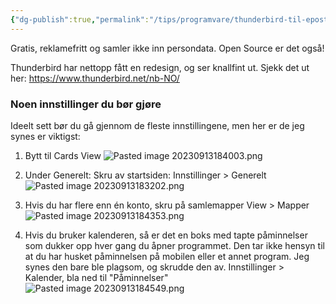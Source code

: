```yaml
---
{"dg-publish":true,"permalink":"/tips/programvare/thunderbird-til-epost/"}
---
```


Gratis, reklamefritt og samler ikke inn persondata. Open Source er det også!

Thunderbird har nettopp fått en redesign, og ser knallfint ut.
Sjekk det ut her:
https://www.thunderbird.net/nb-NO/

### Noen innstillinger du bør gjøre
Ideelt sett bør du gå gjennom de fleste innstillingene, men her er de jeg synes er viktigst:
1. Bytt til Cards View
![Pasted image 20230913184003.png](/img/user/Vedlegg/Pasted%20image%2020230913184003.png)

2. Under Generelt: Skru av startsiden:
Innstillinger > Generelt
![Pasted image 20230913183202.png](/img/user/Vedlegg/Pasted%20image%2020230913183202.png)

3. Hvis du har flere enn én konto, skru på samlemapper
View > Mapper
![Pasted image 20230913184353.png](/img/user/Vedlegg/Pasted%20image%2020230913184353.png)

4. Hvis du bruker kalenderen, så er det en boks med tapte påminnelser som dukker opp hver gang du åpner programmet. Den tar ikke hensyn til at du har husket påminnelsen på mobilen eller et annet program. Jeg synes den bare ble plagsom, og skrudde den av.
Innstillinger > Kalender, bla ned til "Påminnelser"
![Pasted image 20230913184549.png](/img/user/Vedlegg/Pasted%20image%2020230913184549.png)